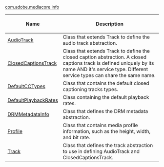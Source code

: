 ---
---

[com.adobe.mediacore.info](http://help.adobe.com/en_US/primetime/api/psdk/asdoc-dhls_1.4/com/adobe/mediacore/info/package-detail.html)
<table frame="all" colsep="1" rowsep="1" id="table_BC74F0C72F7C443B92C9B28750D812A6"> 
 <tgroup cols="2" colsep="1" rowsep="1" class="FormatA"> 
  <colspec colnum="1" colname="1" colwidth="30*" /> 
  <colspec colnum="2" colname="2" colwidth="70*" /> 
  <thead> 
   <tr rowsep="1"> 
    <th colname="1" class="entry"> <p>Name </p> </th> 
    <th colname="2" class="entry"> <p>Description </p> </th> 
   </tr> 
  </thead> 
  <tbody> 
   <tr rowsep="1"> 
    <td colname="1"><span class="codeph"><a href="http://help.adobe.com/en_US/primetime/api/psdk/asdoc-dhls_1.4/com/adobe/mediacore/info/AudioTrack.html" format="html" scope="external">AudioTrack</a></span> </td> 
    <td colname="2">Class that extends Track to define the audio track abstraction.</td> 
   </tr> 
   <tr rowsep="1"> 
    <td colname="1"><span class="codeph"><a href="http://help.adobe.com/en_US/primetime/api/psdk/asdoc-dhls_1.4/com/adobe/mediacore/info/ClosedCaptionsTrack.html" format="html" scope="external">ClosedCaptionsTrack</a></span></td> 
    <td colname="2">Class that extends Track to define the closed caption abstraction. A closed captions track is defined uniquely by its name AND it's service type. Different service types can share the same name.</td> 
   </tr> 
   <tr rowsep="1"> 
    <td colname="1"><span class="codeph"><a href="http://help.adobe.com/en_US/primetime/api/psdk/asdoc-dhls_1.4/com/adobe/mediacore/info/DefaultCCTypes.html" format="html" scope="external">DefaultCCTypes</a></span> </td> 
    <td colname="2">Class that contains the default closed captioning tracks types. </td> 
   </tr> 
   <tr rowsep="1"> 
    <td colname="1"><span class="codeph"><a href="http://help.adobe.com/en_US/primetime/api/psdk/asdoc-dhls_1.4/com/adobe/mediacore/info/DefaultPlaybackRates.html" format="html" scope="external">DefaultPlaybackRates</a></span> </td> 
    <td colname="2"> Class containing the default playback rates. </td> 
   </tr> 
   <tr rowsep="1"> 
    <td colname="1"><span class="codeph"><a href="http://help.adobe.com/en_US/primetime/api/psdk/asdoc-dhls_1.4/com/adobe/mediacore/info/DRMMetadataInfo.html" format="html" scope="external">DRMMetadataInfo</a></span> </td> 
    <td colname="2">Class that defines the DRM metadata abstraction. </td> 
   </tr> 
   <tr rowsep="1"> 
    <td colname="1"><span class="codeph"><a href="http://help.adobe.com/en_US/primetime/api/psdk/asdoc-dhls_1.4/com/adobe/mediacore/info/Profile.html" format="html" scope="external">Profile</a></span></td> 
    <td colname="2">Class that contains media profile information, such as the height, width, and bit rate. </td> 
   </tr> 
   <tr rowsep="0"> 
    <td colname="1"><span class="codeph"><a href="http://help.adobe.com/en_US/primetime/api/psdk/asdoc-dhls_1.4/com/adobe/mediacore/info/Track.html" format="html" scope="external">Track</a></span></td> 
    <td colname="2">Class that defines the track abstraction to use in defining <span class="codeph">AudioTrack</span> and <span class="codeph">ClosedCaptionsTrack</span>. </td> 
   </tr> 
  </tbody> 
 </tgroup> 
</table>

